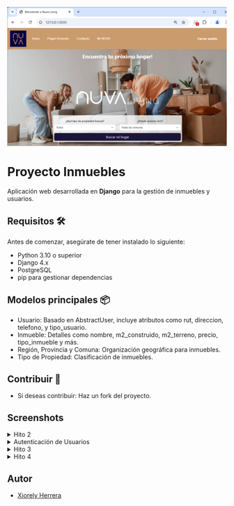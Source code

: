 ![Pantalla_Inicio](Autenticacion_de_Usuario/index.png)

# Proyecto Inmuebles 

Aplicación web desarrollada en **Django** para la gestión de inmuebles y usuarios.

## Requisitos 🛠️

Antes de comenzar, asegúrate de tener instalado lo siguiente:

- Python 3.10 o superior
- Django 4.x
- PostgreSQL 
- pip para gestionar dependencias

## Modelos principales 📦
- Usuario: Basado en AbstractUser, incluye atributos como rut, direccion, telefono, y tipo_usuario.
- Inmueble: Detalles como nombre, m2_construido, m2_terreno, precio, tipo_inmueble y más.
- Región, Provincia y Comuna: Organización geográfica para inmuebles.
- Tipo de Propiedad: Clasificación de inmuebles.

## Contribuir 🤝

- Si deseas contribuir: Haz un fork del proyecto.

## Screenshots
<details>

<summary>Hito 2</summary>

![App Screenshot](Hito2/super_usuario.png)
![App Screenshot](Hito2/Migraciones.png)
![App Screenshot](Hito2/Django_Administration.png)
![App Screenshot](Hito2/pgAdmin_bd_y_tablas.png)
![App Screenshot](Hito2/inmuebles.png)
![App Screenshot](Hito2/usuario.png)

</details>

<details>

<summary>Autenticación de Usuarios</summary>

![App Screenshot](Autenticacion_de_Usuario/index.png)
![App Screenshot](Autenticacion_de_Usuario/registro.png)
![App Screenshot](Autenticacion_de_Usuario/inicio_sesion.png)
![App Screenshot](Autenticacion_de_Usuario/opcion_con_sesion_iniciada.png)
![App Screenshot](Autenticacion_de_Usuario/usuarios_prueba.png)

</details>

<details>

<summary>Hito 3</summary>

![App Screenshot](Hito3/loaddata.png)
![App Screenshot](Hito3/exportar_inmuebles_por_comuna.png)
![App Screenshot](Hito3/exportar_inmuebles_por_region.png)
![App Screenshot](Hito3/filtro_inmuebles.png)
![App Screenshot](Hito3/filtro_inmuebles_comuna.png)

</details>

<details>

<summary>Hito 4</summary>

![App Screenshot](Hito4/1login_usuarios.png)
![App Screenshot](Hito4/2registro.png)
![App Screenshot](Hito4/4editar_perfil.png)
![App Screenshot](Hito4/5perfil_arrendatario.png)
![App Screenshot](Hito4/6panel_arrendador.png)
![App Screenshot](Hito4/7busqueda.png)
![App Screenshot](Hito4/8resultado_busqueda.png)
![App Screenshot](Hito4/9detalle_inmueble.png)
![App Screenshot](Hito4/10propiedades_favoritas.png)
![App Screenshot](Hito4/11paga_tu_arriendo.png)
![App Screenshot](Hito4/12editar_propiedad.png)
![App Screenshot](Hito4/13publicar_nueva_propiedad.png)

</details>


## Autor

- [Xiorely Herrera](https://github.com/Xiorelyh)


